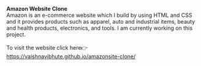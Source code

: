 <b>Amazon Website Clone</b><br>
Amazon is an e-commerce website which  I build by using HTML and CSS and it provides products such as apparel, auto and industrial items, beauty and health products, electronics, and tools. I am currently working on this project.
<br><br>
To visit the website click here👉https://vaishnavibhute.github.io/amazonsite-clone/
